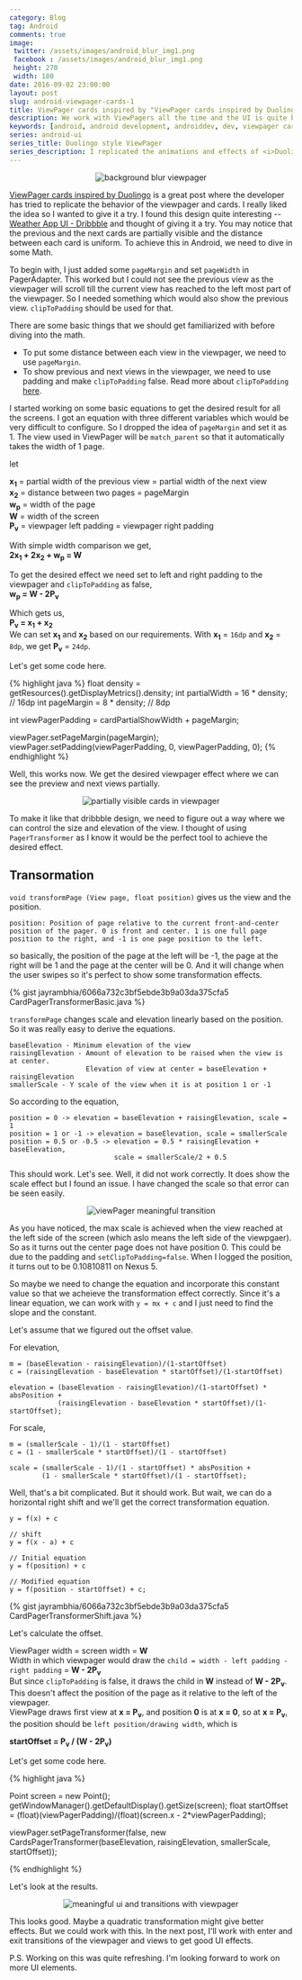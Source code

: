 ```yaml
---
category: Blog
tag: Android
comments: true
image:
 twitter: /assets/images/android_blur_img1.png
 facebook : /assets/images/android_blur_img1.png
 height: 270
 width: 180
date: 2016-09-02 23:00:00
layout: post
slug: android-viewpager-cards-1
title: ViewPager cards inspired by "ViewPager cards inspired by Duolingo"
description: We work with ViewPagers all the time and the UI is quite boring. Let's get inspired and implement an eye-candy transition for the ViewPager. We'll implement meaningful UI and transitions with Android ViewPager (inspired by Duolingo) with some math and hack!
keywords: [android, android development, androiddev, dev, viewpager cards, android card, android ui, duolingo, viewpager animation, transitions, blur bitmap]
series: android-ui
series_title: Duolingo style ViewPager
series_description: I replicated the animations and effects of <i>Duolingo</i>'s ViewPager. In this article, I talk about adding ViewPager transitions using Math and PagerTransformer. We animate and change the size of cards as the user scrolls horizontally.
---
```


<p align="center">
	<img alt="background blur viewpager" title="Duolingo inspired ViewPager with background blur" src="/assets/images/android_blur_img1.png"/>
</p>

[ViewPager cards inspired by Duolingo](https://rubensousa.github.io/2016/08/viewpagercards) is a great post where the developer has tried to replicate the behavior of the viewpager and cards. I really liked the idea so I wanted to give it a try. I found this design quite interesting -- [Weather App UI - Dribbble](https://dribbble.com/shots/2817827-Weather-App-UI) and thought of giving it a try. You may notice that the previous and the next cards are partially visible and the distance between each card is uniform. To achieve this in Android, we need to dive in some Math.

To begin with, I just added some `pageMargin` and set `pageWidth` in PagerAdapter. This worked but I could not see the previous view as the viewpager will scroll till the current view has reached to the left most part of the viewpager. So I needed something which would also show the previous view. `clipToPadding` should be used for that.

There are some basic things that we should get familiarized with before diving into the math.

 - To put some distance between each view in the viewpager, we need to use `pageMargin`.
 - To show previous and next views in the viewpager, we need to use padding and make `clipToPadding` false. Read more about `clipToPadding` [here](https://developer.android.com/reference/android/view/ViewGroup.html#attr_android:clipToPadding).

I started working on some basic equations to get the desired result for all the screens. I got an equation with three different variables which would be very difficult to configure. So I dropped the idea of `pageMargin` and set it as 1. The view used in ViewPager will be `match_parent` so that it automatically takes the width of 1 page.

let

**x<sub>1</sub>** = partial width of the previous view = partial width of the next view<br/>
**x<sub>2</sub>** = distance between two pages = pageMargin<br/>
**w<sub>p</sub>** = width of the page<br/>
**W** = width of the screen<br/>
**P<sub>v</sub>** = viewpager left padding = viewpager right padding<br/>

With simple width comparison we get,<br/>
**2x<sub>1</sub> + 2x<sub>2</sub> + w<sub>p</sub> = W**

To get the desired effect we need set to left and right padding to the viewpager and `clipToPadding` as false,<br/>
**w<sub>p</sub> = W - 2P<sub>v</sub>**

Which gets us,<br/>
**P<sub>v</sub> = x<sub>1</sub> + x<sub>2</sub><br/>**
We can set **x<sub>1</sub>** and **x<sub>2</sub>** based on our requirements.
With **x<sub>1</sub>** = `16dp` and **x<sub>2</sub>** = `8dp`, we get **P<sub>v</sub>** = `24dp`.

Let's get some code here.

{% highlight java %}
float density = getResources().getDisplayMetrics().density;
int partialWidth = 16 * density; // 16dp
int pageMargin = 8 * density; // 8dp

int viewPagerPadding = cardPartialShowWidth + pageMargin;

viewPager.setPageMargin(pageMargin);
viewPager.setPadding(viewPagerPadding, 0, viewPagerPadding, 0);
{% endhighlight %}

Well, this works now. We get the desired viewpager effect where we can see the preview and next views partially.

<p align="center">
	<img alt="partially visible cards in viewpager" title="Viewpagaer with partially visible elements" src="/assets/images/viewpager-cards-img-1.png"/>
</p>

To make it like that dribbble design, we need to figure out a way where we can control the size and elevation of the view. I thought of using `PagerTransformer` as I know it would be the perfect tool to achieve the desired effect.

## Transormation

`void transformPage (View page, float position)` gives us the view and the position.

    position: Position of page relative to the current front-and-center position of the pager. 0 is front and center. 1 is one full page position to the right, and -1 is one page position to the left.

so basically, the position of the page at the left will be -1, the page at the right will be 1 and the page at the center will be 0. And it will change when the user swipes so it's perfect to show some transformation effects.

{% gist jayrambhia/6066a732c3bf5ebde3b9a03da375cfa5 CardPagerTransformerBasic.java %}

`transformPage` changes scale and elevation linearly based on the position. So it was really easy to derive the equations.

    baseElevation - Minimum elevation of the view
    raisingElevation - Amount of elevation to be raised when the view is at center.
                       Elevation of view at center = baseElevation + raisingElevation
    smallerScale - Y scale of the view when it is at position 1 or -1

So according to the equation,

    position = 0 -> elevation = baseElevation + raisingElevation, scale = 1
    position = 1 or -1 -> elevation = baseElevation, scale = smallerScale
    position = 0.5 or -0.5 -> elevation = 0.5 * raisingElevation + baseElevation,
                              scale = smallerScale/2 + 0.5

This should work. Let's see. Well, it did not work correctly. It does show the scale effect but I found an issue. I have changed the scale so that error can be seen easily.

<p align="center">
	<img alt="viewPager meaningful transition" title="Meaningful ViewPager transition" src="/assets/images/viewpager-cards-gif-1.gif"/>
</p>

As you have noticed, the max scale is achieved when the view reached at the left side of the screen (which aslo means the left side of the viewpgaer). So as it turns out the center page does not have position 0. This could be due to the padding and `setClipToPadding=false`. When I logged the position, it turns out to be 0.10810811 on Nexus 5.

So maybe we need to change the equation and incorporate this constant value so that we acheieve the transformation effect correctly. Since it's a linear equation, we can work with `y = mx + c` and I just need to find the slope and the constant.

Let's assume that we figured out the offset value.

For elevation,

    m = (baseElevation - raisingElevation)/(1-startOffset)
    c = (raisingElevation - baseElevation * startOffset)/(1-startOffset)

    elevation = (baseElevation - raisingElevation)/(1-startOffset) * absPosition +
                (raisingElevation - baseElevation * startOffset)/(1-startOffset);

For scale,

	m = (smallerScale - 1)/(1 - startOffset)
    c = (1 - smallerScale * startOffset)/(1 - startOffset)

    scale = (smallerScale - 1)/(1 - startOffset) * absPosition +
            (1 - smallerScale * startOffset)/(1 - startOffset);

Well, that's a bit complicated. But it should work. But wait, we can do a horizontal right shift and we'll get the correct transformation equation.

	y = f(x) + c

	// shift
	y = f(x - a) + c

	// Initial equation
	y = f(position) + c

	// Modified equation
	y = f(position - startOffset) + c;


{% gist jayrambhia/6066a732c3bf5ebde3b9a03da375cfa5 CardPagerTransformerShift.java %}

Let's calculate the offset.

ViewPager width = screen width = **W** <br/>
Width in which viewpager would draw the `child = width - left padding - right padding` = **W - 2P<sub>v</sub>**<br/>
But since `clipToPadding` is false, it draws the child in **W** instead of **W - 2P<sub>v</sub>**. This doesn't affect the position of the page as it relative to the left of the viewpager. <br/>
ViewPage draws first view at **x = P<sub>v</sub>**, and position **0** is at **x = 0**, so at **x = P<sub>v</sub>**, the position should be `left position/drawing width`, which is<br/>

**startOffset = P<sub>v</sub> / (W - 2P<sub>v</sub>)**

Let's get some code here.

{% highlight java %}

Point screen = new Point();
getWindowManager().getDefaultDisplay().getSize(screen);
float startOffset = (float)(viewPagerPadding)/(float)(screen.x - 2*viewPagerPadding);

viewPager.setPageTransformer(false, new CardsPagerTransformer(baseElevation, raisingElevation, smallerScale, startOffset));

{% endhighlight %}

Let's look at the results.

<p align="center">
	<img title="Meaningful UI and transitions with ViewPager" alt="meaningful ui and transitions with viewpager" src="/assets/images/viewpager-cards-gif-2.gif"/>
</p>

This looks good. Maybe a quadratic transformation might give better effects. But we could work with this. In the next post, I'll work with enter and exit transitions of the viewpager and views to get good UI effects.

P.S. Working on this was quite refreshing. I'm looking forward to work on more UI elements.
